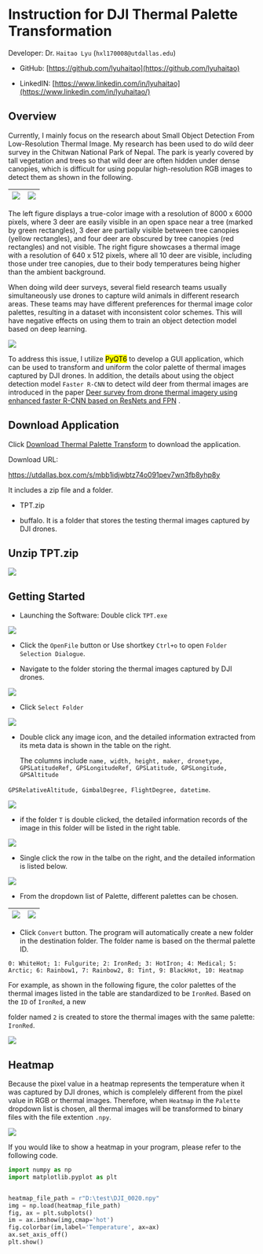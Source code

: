 # Instruction for DJI Thermal Palette Transformation

Developer: Dr. `Haitao Lyu` (`hxl170008@utdallas.edu`) 

- GitHub: [https://github.com/lyuhaitao](https://github.com/lyuhaitao) 

- LinkedIN: [https://www.linkedin.com/in/lyuhaitao](https://www.linkedin.com/in/lyuhaitao/) 

## Overview

Currently, I mainly focus on the research about Small Object Detection From Low-Resolution Thermal Image. My research has been used to do wild deer survey in the Chitwan National Park of Nepal. The park is yearly covered by tall vegetation and trees so that wild deer are often hidden under dense canopies, which is difficult for using popular high-resolution RGB images to detect them as shown in the following.

| ![](C:\Users\hxl170008\Downloads\Screenshot-rgb.jpg) | ![](C:\Users\hxl170008\Downloads\Screenshot-thermal.jpg) |
| ---------------------------------------------------- | -------------------------------------------------------- |

The left figure displays a true-color image with a resolution of 8000 x 6000 pixels, where 3 deer are easily visible in an open space near a tree (marked by green rectangles), 3 deer are partially visible between tree canopies (yellow rectangles), and four deer are obscured by tree canopies (red rectangles) and not visible. The right figure showcases a thermal image with a resolution of 640 x 512 pixels, where all 10 deer are visible, including those under tree canopies, due to their body temperatures being higher than the ambient background.

When doing wild deer surveys, several field research teams  usually simultaneously use drones to capture wild animals in different research areas. These teams may have different preferences for thermal image color palettes, resulting in a dataset with inconsistent color schemes. This will have negative effects on using them to train an object detection model based on deep learning.

![](C:\Users\hxl170008\Downloads\Screenshot-palettes.jpg)

To address this issue, I utilize <mark>PyQT6</mark> to develop a GUI application, which can be used to transform and uniform the color palette of thermal images captured by DJI drones. In addition, the details about using the object detection model `Faster R-CNN` to detect wild deer from thermal images are introduced in the paper [Deer survey from drone thermal imagery using enhanced faster R-CNN based on ResNets and FPN](https://doi.org/10.1016/j.ecoinf.2023.102383) . 

## Download Application

Click [Download Thermal Palette Transform](https://utdallas.box.com/s/mbb1idjwbtz74o091pev7wn3fb8yhp8y) to download the application.

Download URL: <div><a href='https://utdallas.box.com/s/mbb1idjwbtz74o091pev7wn3fb8yhp8y'>https://utdallas.box.com/s/mbb1idjwbtz74o091pev7wn3fb8yhp8y</a> </div>

It includes a zip file and a folder.

- TPT.zip 

- buffalo. It is a folder that stores the testing thermal images captured by DJI drones.

## Unzip TPT.zip

![](C:\Users\hxl170008\Downloads\Screenshot-TPT.jpg)

## Getting Started

- Launching the Software: Double click `TPT.exe`

![](C:\Users\hxl170008\Downloads\Screenshot-TPT-interface1.jpg)

- Click the `OpenFile` button or Use shortkey `Ctrl+o` to open `Folder Selection Dialogue`.

- Navigate to the folder storing the thermal images captured by DJI drones.

![](C:\Users\hxl170008\Downloads\Screenshot-TPT-interface2.jpg)

- Click `Select Folder` 

![](C:\Users\hxl170008\Downloads\Screenshot-TPT-interface3.jpg)

- Double click any image icon, and the detailed information extracted from its meta data is shown in the table on the right. 
  
  The columns include `name, width, height, maker, dronetype, GPSLatitudeRef, GPSLongitudeRef, GPSLatitude, GPSLongitude, GPSAltitude`

`GPSRelativeAltitude, GimbalDegree, FlightDegree, datetime`.

![](C:\Users\hxl170008\Downloads\Screenshot-TPT-interface4.jpg)

- if the folder `T` is double clicked, the detailed information records  of the image in this folder will be listed in the right table.

![](C:\Users\hxl170008\Downloads\Screenshot-TPT-interface5.jpg)

- Single click the row in the talbe on the right, and the detailed information is listed below.

![](C:\Users\hxl170008\Downloads\Screenshot-TPT-interface6.jpg)

- From the dropdown list of Palette, different palettes can be chosen.

| ![](C:\Users\hxl170008\Downloads\Screenshot-TPT-interface7.jpg) | ![](C:\Users\hxl170008\Downloads\Screenshot-TPT-interface8.jpg) |
| --------------------------------------------------------------- | --------------------------------------------------------------- |

- Click `Convert` button. The program will automatically create a new folder in the destination folder. The folder name is based on the thermal palette ID.

`0: WhiteHot; 1: Fulgurite; 2: IronRed; 3: HotIron; 4: Medical; 5: Arctic; 6: Rainbow1, 7: Rainbow2, 8: Tint, 9: BlackHot, 10: Heatmap` 

For example, as shown in the following figure, the color palettes of the thermal images listed in the table are standardized to be `IronRed`. Based on the `ID` of `IronRed`, a new 

folder named `2` is created to store the thermal images with the same palette: `IronRed`.

![](C:\Users\hxl170008\Downloads\Screenshot-TPT-interface9.jpg)

## Heatmap

Because the pixel value in a heatmap represents the temperature when it was captured by DJI drones, which is complelely different from the pixel value in RGB or thermal images. Therefore, when `Heatmap` in the `Palette` dropdown list is chosen, all thermal images will be transformed to binary files with the file extention `.npy`.

![](C:\Users\hxl170008\Downloads\Screenshot-TPT-interface10.jpg)

If you would like to show a heatmap in your program, please refer to the following code.

```python
import numpy as np
import matplotlib.pyplot as plt


heatmap_file_path = r"D:\test\DJI_0020.npy"
img = np.load(heatmap_file_path)
fig, ax = plt.subplots()
im = ax.imshow(img,cmap='hot')
fig.colorbar(im,label='Temperature', ax=ax)
ax.set_axis_off()
plt.show()
```



